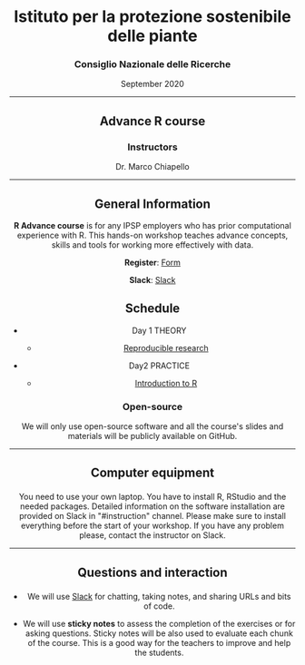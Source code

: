 <center><h1>Istituto per la protezione sostenibile delle piante</h1>
<center><h3>Consiglio Nazionale delle Ricerche</h3>
<p>September 2020</p>
</center>

---

<center>
<h2>Advance R course</h2>
<h3>Instructors</h3>
<p>Dr. Marco Chiapello</p>
</center>

---

<center><h2>General Information</h2></center>

**R Advance course** is for any IPSP employers who has prior computational experience with R. This hands-on workshop teaches advance concepts, skills and tools for working more effectively with data.


**Register**: [Form](https://forms.gle/D9cV9eKr49UhtboS6)


**Slack**: [Slack](https://radvance-cnr.slack.com)


<center><h2>Schedule</h2></center>

- Day 1 THEORY

	-  [Reproducible research](https://phd-toolbox-course.github.io/2020_PhD_Toolbox_course/01-RR.html)

- Day2 PRACTICE

	-  [Introduction to R](https://datacarpentry.org/R-ecology-lesson/01-intro-to-r.html)


### Open-source

We will only use open-source software and all the course's slides and materials will be publicly available on GitHub.

---

<center><h2><p>Computer equipment</p></h2></center>

You need to use your own laptop. You have to install R, RStudio and the needed packages. Detailed information on the software installation are provided on Slack in "#instruction" channel. Please make sure to install everything before the start of your workshop. If you have any problem please, contact the instructor on Slack.

---

<center><h2><p>Questions and interaction</p></h2></center>

- We will use [Slack](https://phdtoolbox2020.slack.com/) for chatting, taking notes, and sharing URLs and bits of code.

- We will use **sticky notes** to assess the completion of the exercises or for asking questions. Sticky notes will be also used to evaluate each chunk of the course. This is a good way for the teachers to improve and help the students.
